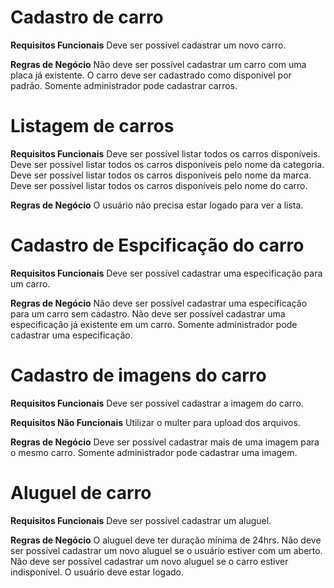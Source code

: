 # Cadastro de carro

**Requisitos Funcionais**
Deve ser possível cadastrar um novo carro.

**Regras de Negócio**
Não deve ser possível cadastrar um carro com uma placa já existente.
O carro deve ser cadastrado como disponível por padrão.
Somente administrador pode cadastrar carros.

# Listagem de carros

**Requisitos Funcionais**
Deve ser possível listar todos os carros disponíveis.
Deve ser possível listar todos os carros disponíveis pelo nome da categoria.
Deve ser possível listar todos os carros disponíveis pelo nome da marca.
Deve ser possível listar todos os carros disponíveis pelo nome do carro.

**Regras de Negócio**
O usuário não precisa estar logado para ver a lista.

# Cadastro de Espcificação do carro

**Requisitos Funcionais**
Deve ser possível cadastrar uma especificação para um carro.

**Regras de Negócio**
Não deve ser possível cadastrar uma especificação para um carro sem cadastro.
Não deve ser possível cadastrar uma especificação já existente em um carro.
Somente administrador pode cadastrar uma especificação.

# Cadastro de imagens do carro

**Requisitos Funcionais**
Deve ser possível cadastrar a imagem do carro.

**Requisitos Não Funcionais**
Utilizar o multer para upload dos arquivos.

**Regras de Negócio**
Deve ser possível cadastrar mais de uma imagem para o mesmo carro.
Somente administrador pode cadastrar uma imagem.

# Aluguel de carro

**Requisitos Funcionais**
Deve ser possível cadastrar um aluguel.

**Regras de Negócio**
O aluguel deve ter duração mínima de 24hrs.
Não deve ser possível cadastrar um novo aluguel se o usuário estiver com um aberto.
Não deve ser possível cadastrar um novo aluguel se o carro estiver indisponível.
O usuário deve estar logado.
